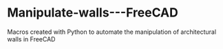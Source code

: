 # Manipulate-walls---FreeCAD
Macros created with Python to automate the manipulation of architectural walls in FreeCAD
